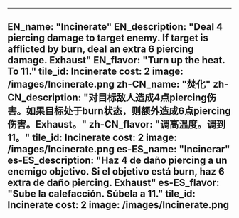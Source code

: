 ---

EN_name: "Incinerate"
EN_description: "Deal 4 piercing damage to target enemy.  If target is afflicted by burn, deal an extra 6 piercing damage. Exhaust"
EN_flavor: "Turn up the heat. To 11."
tile_id: Incinerate
cost: 2
image: /images/Incinerate.png
zh-CN_name: "焚化"
zh-CN_description: "对目标敌人造成4点piercing伤害。如果目标处于burn状态，则额外造成6点piercing伤害。Exhaust。"
zh-CN_flavor: "调高温度。调到11。"
tile_id: Incinerate
cost: 2
image: /images/Incinerate.png
es-ES_name: "Incinerar"
es-ES_description: "Haz 4 de daño piercing a un enemigo objetivo. Si el objetivo está burn, haz 6 extra de daño piercing. Exhaust"
es-ES_flavor: "Sube la calefacción. Súbela a 11."
tile_id: Incinerate
cost: 2
image: /images/Incinerate.png
---